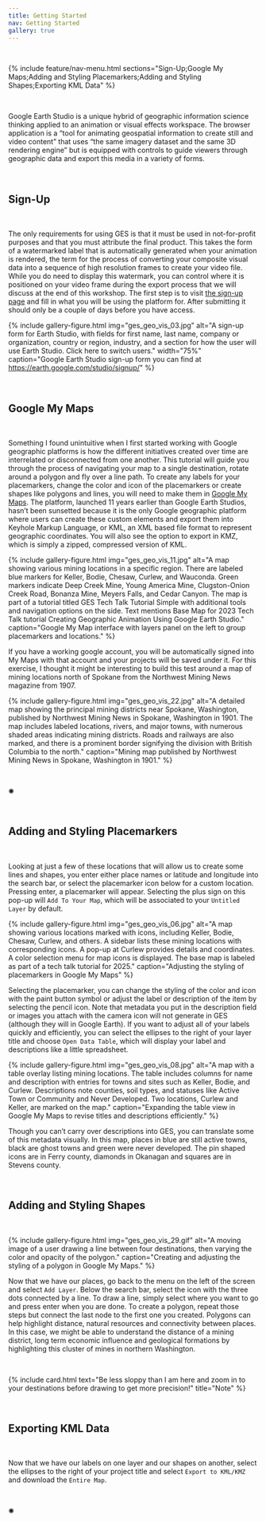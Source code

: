 ```yaml
---
title: Getting Started
nav: Getting Started
gallery: true
---
```


<br>

{% include feature/nav-menu.html sections="Sign-Up;Google My Maps;Adding and Styling Placemarkers;Adding and Styling Shapes;Exporting KML Data" %}

<br>

Google Earth Studio is a unique hybrid of geographic information science thinking applied to an animation or visual effects workspace. The browser application is a “tool for animating geospatial information to create still and video content” that uses “the same imagery dataset and the same 3D rendering engine” but is equipped with controls to guide viewers through geographic data and export this media in a variety of forms.

<br>

## Sign-Up

<br>

The only requirements for using GES is that it must be used in not-for-profit purposes and that you must attribute the final product. This takes the form of a watermarked label that is automatically generated when your animation is rendered, the term for the process of converting your composite visual data into a sequence of high resolution frames to create your video file. While you do need to display this watermark, you can control where it is positioned on your video frame during the export process that we will discuss at the end of this workshop. The first step is to visit [the sign-up page](https://earth.google.com/studio/signup/) and fill in what you will be using the platform for. After submitting it should only be a couple of days before you have access.

{% include gallery-figure.html img="ges_geo_vis_03.jpg" alt="A sign-up form for Earth Studio, with fields for first name, last name, company or organization, country or region, industry, and a section for how the user will use Earth Studio. Click here to switch users." width="75%" caption="Google Earth Studio sign-up form you can find at https://earth.google.com/studio/signup/" %}

<br>

## Google My Maps

<br>

Something I found unintuitive when I first started working with Google geographic platforms is how the different initiatives created over time are interrelated or disconnected from one another. This tutorial will guide you through the process of navigating your map to a single destination, rotate around a polygon and fly over a line path. To create any labels for your placemarkers, change the color and icon of the placemarkers or create shapes like polygons and lines, you will need to make them in [Google My Maps](https://mymaps.google.com/). The platform, launched 11 years earlier than Google Earth Studios, hasn’t been sunsetted because it is the only Google geographic platform where users can create these custom elements and export them into Keyhole Markup Language, or KML, an XML based file format to represent geographic coordinates. You will also see the option to export in KMZ, which is simply a zipped, compressed version of KML. 

{% include gallery-figure.html img="ges_geo_vis_11.jpg" alt="A map showing various mining locations in a specific region. There are labeled blue markers for Keller, Bodie, Chesaw, Curlew, and Wauconda. Green markers indicate Deep Creek Mine, Young America Mine, Clugston-Onion Creek Road, Bonanza Mine, Meyers Falls, and Cedar Canyon. The map is part of a tutorial titled GES Tech Talk Tutorial Simple with additional tools and navigation options on the side. Text mentions Base Map for 2023 Tech Talk tutorial Creating Geographic Animation Using Google Earth Studio." caption="Google My Map interface with layers panel on the left to group placemarkers and locations." %}

If you have a working google account, you will be automatically signed into My Maps with that account and your projects will be saved under it. For this exercise, I thought it might be interesting to build this test around a map of mining locations north of Spokane from the Northwest Mining News magazine from 1907. 

{% include gallery-figure.html img="ges_geo_vis_22.jpg" alt="A detailed map showing the principal mining districts near Spokane, Washington, published by Northwest Mining News in Spokane, Washington in 1901. The map includes labeled locations, rivers, and major towns, with numerous shaded areas indicating mining districts. Roads and railways are also marked, and there is a prominent border signifying the division with British Columbia to the north." caption="Mining map published by Northwest Mining News in Spokane, Washington in 1901." %}

<br>

<div class="symbol-container">
    <p class="symbol">&#10042;</p>
</div>

<br>

## Adding and Styling Placemarkers

<br>

Looking at just a few of these locations that will allow us to create some lines and shapes, you enter either place names or latitude and longitude into the search bar, or select the placemarker icon below for a custom location. Pressing enter, a placemarker will appear. Selecting the plus sign on this pop-up will `Add To Your Map`, which will be associated to your `Untitled Layer` by default. 

{% include gallery-figure.html img="ges_geo_vis_06.jpg" alt="A map showing various locations marked with icons, including Keller, Bodie, Chesaw, Curlew, and others. A sidebar lists these mining locations with corresponding icons. A pop-up at Curlew provides details and coordinates. A color selection menu for map icons is displayed. The base map is labeled as part of a tech talk tutorial for 2025." caption="Adjusting the styling of placemarkers in Google My Maps" %}

Selecting the placemarker, you can change the styling of the color and icon with the paint button symbol or adjust the label or description of the item by selecting the pencil icon. Note that metadata you put in the description field or images you attach with the camera icon will not generate in GES (although they will in Google Earth). If you want to adjust all of your labels quickly and efficiently, you can select the ellipses to the right of your layer title and choose `Open Data Table`, which will display your label and descriptions like a little spreadsheet. 

{% include gallery-figure.html img="ges_geo_vis_08.jpg" alt="A map with a table overlay listing mining locations. The table includes columns for name and description with entries for towns and sites such as Keller, Bodie, and Curlew. Descriptions note counties, soil types, and statuses like Active Town or Community and Never Developed. Two locations, Curlew and Keller, are marked on the map." caption="Expanding the table view in Google My Maps to revise titles and descriptions efficiently." %}

Though you can’t carry over descriptions into GES, you can translate some of this metadata visually. In this map, places in blue are still active towns, black are ghost towns and green were never developed. The pin shaped icons are in Ferry county, diamonds in Okanagan and squares are in Stevens county. 

<br>

## Adding and Styling Shapes

<br>

{% include gallery-figure.html img="ges_geo_vis_29.gif" alt="A moving image of a user drawing a line between four destinations, then varying the color and opacity of the polygon." caption="Creating and adjusting the styling of a polygon in Google My Maps." %}

Now that we have our places, go back to the menu on the left of the screen and select `Add Layer`. Below the search bar, select the icon with the three dots connected by a line. To draw a line, simply select where you want to go and press enter when you are done. To create a polygon, repeat those steps but connect the last node to the first one you created. Polygons can help highlight distance, natural resources and connectivity between places. In this case, we might be able to understand the distance of a mining district, long term economic influence and geological formations by highlighting this cluster of mines in northern Washington.

<br>

{% include card.html text="Be less sloppy than I am here and zoom in to your destinations before drawing to get more precision!" title="Note" %}

<br>

## Exporting KML Data

<br>

Now that we have our labels on one layer and our shapes on another, select the ellipses to the right of your project title and select `Export to KML/KMZ` and download the `Entire Map`.

<br>

<div class="symbol-container">
    <p class="symbol">&#10042;</p>
</div>

<br>